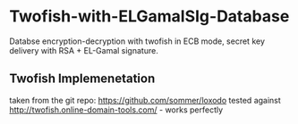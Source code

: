 # Twofish-with-ELGamalSIg-Database

Databse encryption-decryption with twofish in ECB mode, secret key delivery with RSA + EL-Gamal signature.

## Twofish Implemenetation
 taken from the git repo: https://github.com/sommer/loxodo
 tested against http://twofish.online-domain-tools.com/ - works perfectly


 

